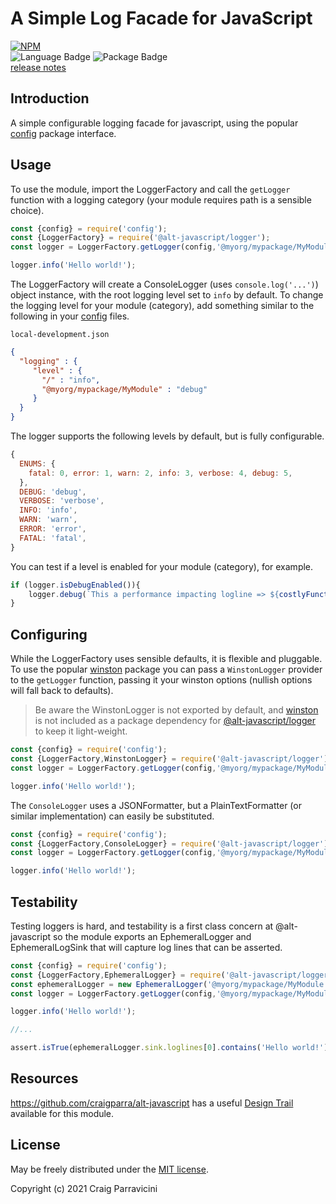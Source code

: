 A Simple Log Facade for JavaScript
===================================

[![NPM](https://nodei.co/npm/@alt-javascript/logger.svg?downloads=true&downloadRank=true)](https://nodei.co/npm/@alt-javascript/logger/)
<br/>
![Language Badge](https://img.shields.io/github/languages/top/craigparra/alt-logger)
![Package Badge](https://img.shields.io/npm/v/@alt-javascript/logger) <br/>
[release notes](https://github.com/craigparra/alt-logger/blob/main/History.md)

<a name="intro">Introduction</a>
--------------------------------
A simple configurable logging facade for javascript, using the popular [config](https://www.npmjs.com/package/config)
package interface.

<a name="usage">Usage</a>
-------------------------

To use the module, import the LoggerFactory and call the `getLogger` function with a logging category (your module 
requires path is a sensible choice).

```javascript
const {config} = require('config');
const {LoggerFactory} = require('@alt-javascript/logger');
const logger = LoggerFactory.getLogger(config,'@myorg/mypackage/MyModule');

logger.info('Hello world!');
```
The LoggerFactory will create a ConsoleLogger (uses `console.log('...')`) object instance, with the root logging level 
set to `info` by default.  To change the logging level for your module (category), add something similar to the
following in your [config](https://www.npmjs.com/package/config) files.

`local-development.json`
```json
{
  "logging" : {
     "level" : {
       "/" : "info",
       "@myorg/mypackage/MyModule" : "debug"
     }
  }
}
```

The logger supports the following levels by default, but is fully configurable.

```javascript
{
  ENUMS: {
    fatal: 0, error: 1, warn: 2, info: 3, verbose: 4, debug: 5,
  },
  DEBUG: 'debug',
  VERBOSE: 'verbose',
  INFO: 'info',
  WARN: 'warn',
  ERROR: 'error',
  FATAL: 'fatal',
}
```

You can test if a level is enabled for your module (category), for example.

```javascript
if (logger.isDebugEnabled()){
    logger.debug(`This a performance impacting logline => ${costlyFunction()}`)
}
```
<a name="conf">Configuring</a>
------------------------------

While the LoggerFactory uses sensible defaults, it is flexible and pluggable.  To use the popular 
[winston](https://www.npmjs.com/package/winston) package you can pass a `WinstonLogger` provider to the `getLogger`
function, passing it your winston options (nullish options will fall back to defaults).

>Be aware the WinstonLogger is not exported by default, and [winston](https://www.npmjs.com/package/winston) is not 
> included as a package dependency for [@alt-javascript/logger](https://www.npmjs.com/package/@alt-javascript/logger) 
> to keep it light-weight.
    

```javascript
const {config} = require('config');
const {LoggerFactory,WinstonLogger} = require('@alt-javascript/logger');
const logger = LoggerFactory.getLogger(config,'@myorg/mypackage/MyModule', new WinstonLogger({/*mywinstonoptions*/}));

logger.info('Hello world!');
```

The `ConsoleLogger` uses a JSONFormatter, but a PlainTextFormatter (or similar implementation) can easily be
substituted.

```javascript
const {config} = require('config');
const {LoggerFactory,ConsoleLogger} = require('@alt-javascript/logger');
const logger = LoggerFactory.getLogger(config,'@myorg/mypackage/MyModule', new ConsoleLogger('@myorg/mypackage/MyModule',new PlainTextFromatter()));

logger.info('Hello world!');
```

<a name="testing">Testability</a>
-------------------------

Testing loggers is hard, and testability is a first class concern at @alt-javascript so the module exports an EphemeralLogger and EphemeralLogSink that will capture log lines that can be asserted.

```javascript
const {config} = require('config');
const {LoggerFactory,EphemeralLogger} = require('@alt-javascript/logger');
const ephemeralLogger = new EphemeralLogger('@myorg/mypackage/MyModule');
const logger = LoggerFactory.getLogger(config,'@myorg/mypackage/MyModule', ephemeralLogger);

logger.info('Hello world!');

//...

assert.isTrue(ephemeralLogger.sink.loglines[0].contains('Hello world!'))
```
<a name="resources">Resources</a>
---------------------------------

<https://github.com/craigparra/alt-javascript>  has a 
useful [Design Trail](https://github.com/craigparra/alt-javascript/blob/master/LOGGING.md) available for this
module.


<a name="license">License</a>
-----------------------------

May be freely distributed under the [MIT license](https://raw.githubusercontent.com/craigparra/alt-logger/master/LICENSE).

Copyright (c) 2021 Craig Parravicini    
